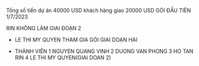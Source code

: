 Tổng số tiền dự án 40000 USD 
khách hàng giao 20000 USD GÓI ĐẦU TIÊN 1/7/2023

RIN KHÔNG LÀM GIAI ĐOẠN 2 
-  LE THI MY QUYEN THAM GIA GÓI GIAI DOẠN HAI


- THÀNH VIÊN
1 NGUYEN QUANG VINH
2 DUONG VAN PHONG
3 HO TAN RIN
4 LE THI MY QUYEN(GIAI DOAN 2)
